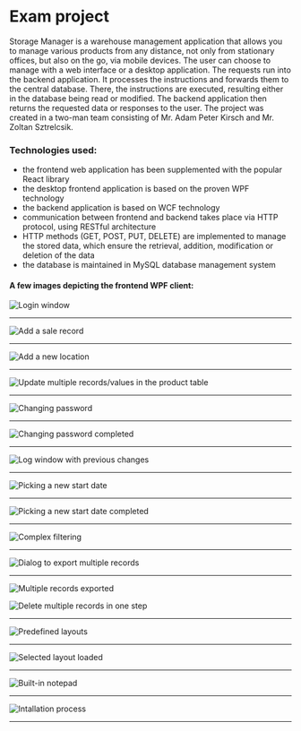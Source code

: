 # Exam project

Storage Manager is a warehouse management application that allows you to manage various products from any distance, not only from stationary offices, but also on the go, via mobile devices. The user can choose to manage with a web interface or a desktop application. The requests run into the backend application. It processes the instructions and forwards them to the central database. There, the instructions are executed, resulting either in the database being read or modified. The backend application then returns the requested data or responses to the user. The project was created in a two-man team consisting of Mr. Adam Peter Kirsch and Mr. Zoltan Sztrelcsik.

### Technologies used:
- the frontend web application has been supplemented with the popular React library
- the desktop frontend application is based on the proven WPF technology
- the backend application is based on WCF technology
- communication between frontend and backend takes place via HTTP protocol, using RESTful architecture
- HTTP methods (GET, POST, PUT, DELETE) are implemented to manage the stored data, which ensure the retrieval, addition, modification or deletion of the data
- the database is maintained in MySQL database management system

#### A few images depicting the frontend WPF client:

<p align="left">
  <img src="Documentation/WPF client images/02 login window.png" alt="Login window" title="Login window" />
</p>
<hr/>
<p align="left">
  <img src="Documentation/WPF client images/06 add sale.png" alt="Add a sale record" title="Add a sale record" />
</p>
<hr/>
<p align="left">
  <img src="Documentation/WPF client images/07 add location.png" alt="Add a new location" title="Add a new location" />
</p>
<hr/>
<p align="left">
  <img src="Documentation/WPF client images/07 update product.png" alt="Update multiple records/values in the product table" title="Update multiple records/values in the product table" />
</p>
<hr/>
<p align="left">
  <img src="Documentation/WPF client images/08 change password before.png" alt="Changing password" title="Changing password" />
</p>
<hr/>
<p align="left">
  <img src="Documentation/WPF client images/08 change password after.png" alt="Changing password completed" title="Changing password completed" />
</p>
<hr/>
<p align="left">
  <img src="Documentation/WPF client images/09 log window.png" alt="Log window with previous changes" title="Log window with previous changes" />
</p>
<hr/>
<p align="left">
  <img src="Documentation/WPF client images/10 date picking before.png" alt="Picking a new start date" title="Picking a new start date" />
</p>
<hr/>
<p align="left">
  <img src="Documentation/WPF client images/10 date picking after.png" alt="Picking a new start date completed" title="Picking a new start date completed" />
</p>
<hr/>
<p align="left">
  <img src="Documentation/WPF client images/11 complex filtering.png" alt="Complex filtering" title="Complex filtering" />
</p>
<hr/>
<p align="left">
  <img src="Documentation/WPF client images/13 export dialog.png" alt="Dialog to export multiple records" title="Dialog to export multiple records" />
</p>
<hr/>
<p align="left">
  <img src="Documentation/WPF client images/13 data exported.png" alt="Multiple records exported" title="Multiple records exported" />
</p>
<p align="left">
  <img src="Documentation/WPF client images/14 delete multiple records.png" alt="Delete multiple records in one step" title="Delete multiple records in one step" />
</p>
<hr/>
<p align="left">
  <img src="Documentation/WPF client images/17 layouts.png" alt="Predefined layouts" title="Predefined layouts" />
</p>
<hr/>
<p align="left">
  <img src="Documentation/WPF client images/17 layouts loaded.png" alt="Selected layout loaded" title="Selected layout loaded" />
</p>
<hr/>
<p align="left">
  <img src="Documentation/WPF client images/19 built-in notepad.png" alt="Built-in notepad" title="Build-in notepad" />
</p>
<hr/>
<p align="left">
  <img src="Documentation/WPF client images/20 install processs.png" alt="Intallation process" title="Installation process" />
</p>
<hr/>
